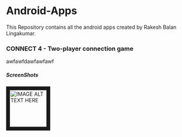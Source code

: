 # Android-Apps
This Repository contains all the android apps created by Rakesh Balan Lingakumar.

### CONNECT 4 - Two-player connection game 

awfawfdawfawfawf

##### ScreenShots

<a href="http://www.youtube.com/watch?feature=player_embedded&v=qoCo5G-JlwE
" target="_blank"><img src="http://img.youtube.com/vi/qoCo5G-JlwE/0.jpg" 
alt="IMAGE ALT TEXT HERE" width="100" height="100" border="10" /></a> 




